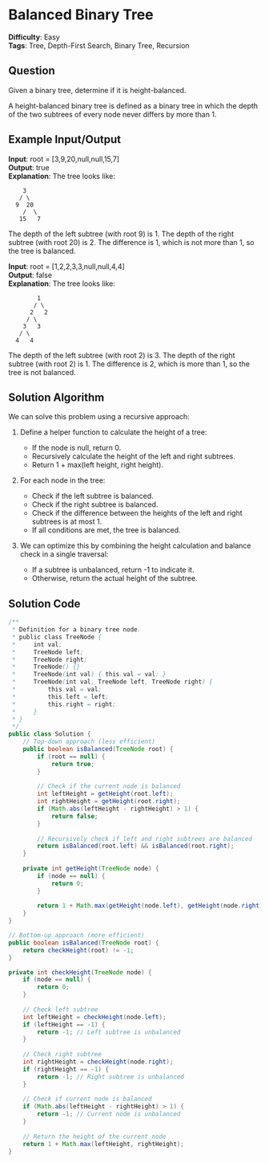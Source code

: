 # Balanced Binary Tree

**Difficulty**: Easy  
**Tags**: Tree, Depth-First Search, Binary Tree, Recursion

## Question
Given a binary tree, determine if it is height-balanced.

A height-balanced binary tree is defined as a binary tree in which the depth of the two subtrees of every node never differs by more than 1.

## Example Input/Output
**Input**: root = [3,9,20,null,null,15,7]  
**Output**: true  
**Explanation**: The tree looks like:
```
    3
   / \
  9  20
    /  \
   15   7
```
The depth of the left subtree (with root 9) is 1.
The depth of the right subtree (with root 20) is 2.
The difference is 1, which is not more than 1, so the tree is balanced.

**Input**: root = [1,2,2,3,3,null,null,4,4]  
**Output**: false  
**Explanation**: The tree looks like:
```
        1
       / \
      2   2
     / \
    3   3
   / \
  4   4
```
The depth of the left subtree (with root 2) is 3.
The depth of the right subtree (with root 2) is 1.
The difference is 2, which is more than 1, so the tree is not balanced.

## Solution Algorithm
We can solve this problem using a recursive approach:

1. Define a helper function to calculate the height of a tree:
   - If the node is null, return 0.
   - Recursively calculate the height of the left and right subtrees.
   - Return 1 + max(left height, right height).

2. For each node in the tree:
   - Check if the left subtree is balanced.
   - Check if the right subtree is balanced.
   - Check if the difference between the heights of the left and right subtrees is at most 1.
   - If all conditions are met, the tree is balanced.

3. We can optimize this by combining the height calculation and balance check in a single traversal:
   - If a subtree is unbalanced, return -1 to indicate it.
   - Otherwise, return the actual height of the subtree.

## Solution Code
```java
/**
 * Definition for a binary tree node.
 * public class TreeNode {
 *     int val;
 *     TreeNode left;
 *     TreeNode right;
 *     TreeNode() {}
 *     TreeNode(int val) { this.val = val; }
 *     TreeNode(int val, TreeNode left, TreeNode right) {
 *         this.val = val;
 *         this.left = left;
 *         this.right = right;
 *     }
 * }
 */
public class Solution {
    // Top-down approach (less efficient)
    public boolean isBalanced(TreeNode root) {
        if (root == null) {
            return true;
        }
        
        // Check if the current node is balanced
        int leftHeight = getHeight(root.left);
        int rightHeight = getHeight(root.right);
        if (Math.abs(leftHeight - rightHeight) > 1) {
            return false;
        }
        
        // Recursively check if left and right subtrees are balanced
        return isBalanced(root.left) && isBalanced(root.right);
    }
    
    private int getHeight(TreeNode node) {
        if (node == null) {
            return 0;
        }
        
        return 1 + Math.max(getHeight(node.left), getHeight(node.right));
    }
}
```

```java
// Bottom-up approach (more efficient)
public boolean isBalanced(TreeNode root) {
    return checkHeight(root) != -1;
}

private int checkHeight(TreeNode node) {
    if (node == null) {
        return 0;
    }
    
    // Check left subtree
    int leftHeight = checkHeight(node.left);
    if (leftHeight == -1) {
        return -1; // Left subtree is unbalanced
    }
    
    // Check right subtree
    int rightHeight = checkHeight(node.right);
    if (rightHeight == -1) {
        return -1; // Right subtree is unbalanced
    }
    
    // Check if current node is balanced
    if (Math.abs(leftHeight - rightHeight) > 1) {
        return -1; // Current node is unbalanced
    }
    
    // Return the height of the current node
    return 1 + Math.max(leftHeight, rightHeight);
}
``` 